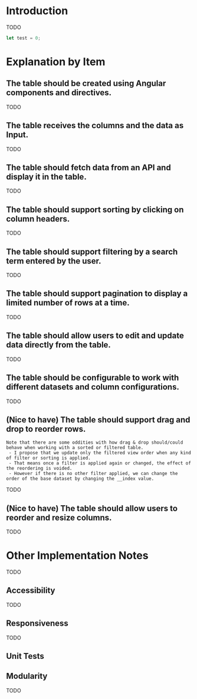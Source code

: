 # Introduction
TODO

```typescript
let test = 0;
```

# Explanation by Item

## The table should be created using Angular components and directives.
TODO

## The table receives the columns and the data as Input.
TODO

## The table should fetch data from an API and display it in the table.
TODO

## The table should support sorting by clicking on column headers.
TODO

## The table should support filtering by a search term entered by the user.
TODO

## The table should support pagination to display a limited number of rows at a time.
TODO

## The table should allow users to edit and update data directly from the table.
TODO

## The table should be configurable to work with different datasets and column configurations.
TODO

## (Nice to have) The table should support drag and drop to reorder rows.
    Note that there are some oddities with how drag & drop should/could behave when working with a sorted or filtered table.
     - I propose that we update only the filtered view order when any kind of filter or sorting is applied. 
     - That means once a filter is applied again or changed, the effect of the reordering is voided.
     - However if there is no other filter applied, we can change the order of the base dataset by changing the __index value.
TODO

## (Nice to have) The table should allow users to reorder and resize columns.
TODO

# Other Implementation Notes
TODO

## Accessibility
TODO

## Responsiveness
TODO

## Unit Tests

## Modularity
TODO